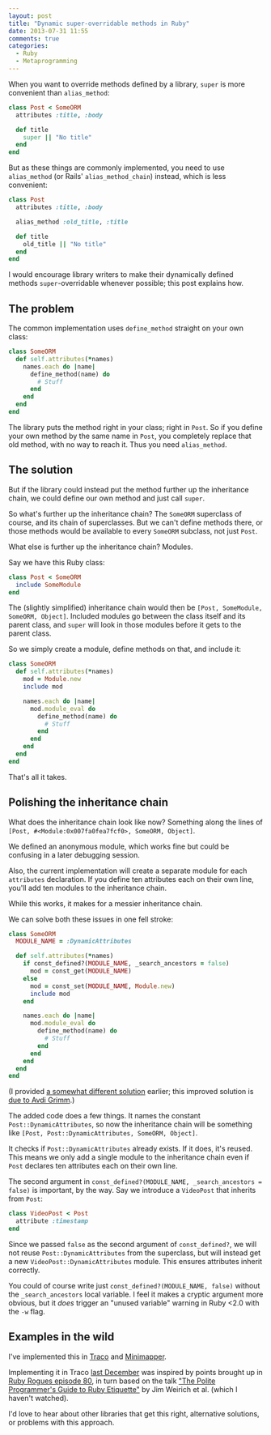 ```yaml
---
layout: post
title: "Dynamic super-overridable methods in Ruby"
date: 2013-07-31 11:55
comments: true
categories:
  - Ruby
  - Metaprogramming
---
```


When you want to override methods defined by a library, `super` is more convenient than `alias_method`:

``` ruby
class Post < SomeORM
  attributes :title, :body

  def title
    super || "No title"
  end
end
```

But as these things are commonly implemented, you need to use `alias_method` (or Rails' `alias_method_chain`) instead, which is less convenient:

``` ruby
class Post
  attributes :title, :body

  alias_method :old_title, :title

  def title
    old_title || "No title"
  end
end
```

I would encourage library writers to make their dynamically defined methods `super`-overridable whenever possible; this post explains how.


## The problem

The common implementation uses `define_method` straight on your own class:

``` ruby
class SomeORM
  def self.attributes(*names)
    names.each do |name|
      define_method(name) do
        # Stuff
      end
    end
  end
end
```

The library puts the method right in your class; right in `Post`. So if you define your own method by the same name in `Post`, you completely replace that old method, with no way to reach it. Thus you need `alias_method`.


## The solution

But if the library could instead put the method further up the inheritance chain, we could define our own method and just call `super`.

So what's further up the inheritance chain? The `SomeORM` superclass of course, and its chain of superclasses. But we can't define methods there, or those methods would be available to every `SomeORM` subclass, not just `Post`.

What else is further up the inheritance chain? Modules.

Say we have this Ruby class:

``` ruby
class Post < SomeORM
  include SomeModule
end
```

The (slightly simplified) inheritance chain would then be `[Post, SomeModule, SomeORM, Object]`. Included modules go between the class itself and its parent class, and `super` will look in those modules before it gets to the parent class.

So we simply create a module, define methods on that, and include it:

``` ruby
class SomeORM
  def self.attributes(*names)
    mod = Module.new
    include mod

    names.each do |name|
      mod.module_eval do
        define_method(name) do
          # Stuff
        end
      end
    end
  end
end
```

That's all it takes.


## Polishing the inheritance chain

What does the inheritance chain look like now? Something along the lines of `[Post, #<Module:0x007fa0fea7fcf0>, SomeORM, Object]`.

We defined an anonymous module, which works fine but could be confusing in a later debugging session.

Also, the current implementation will create a separate module for each `attributes` declaration. If you define ten attributes each on their own line, you'll add ten modules to the inheritance chain.

While this works, it makes for a messier inheritance chain.

We can solve both these issues in one fell stroke:

``` ruby
class SomeORM
  MODULE_NAME = :DynamicAttributes

  def self.attributes(*names)
    if const_defined?(MODULE_NAME, _search_ancestors = false)
      mod = const_get(MODULE_NAME)
    else
      mod = const_set(MODULE_NAME, Module.new)
      include mod
    end

    names.each do |name|
      mod.module_eval do
        define_method(name) do
          # Stuff
        end
      end
    end
  end
end
```

(I provided [a somewhat different solution](https://github.com/henrik/octopress/blob/321f5b6fee282e8b6c99a828a5dc661d010b583b/source/_posts/2013-07-31-dsom.markdown) earlier; this improved solution is [due to Avdi Grimm](https://gist.github.com/avdi/6123055).)

The added code does a few things. It names the constant `Post::DynamicAttributes`, so now the inheritance chain will be something like `[Post, Post::DynamicAttributes, SomeORM, Object]`.

It checks if `Post::DynamicAttributes` already exists. If it does, it's reused. This means we only add a single module to the inheritance chain even if `Post` declares ten attributes each on their own line.

The second argument in `const_defined?(MODULE_NAME, _search_ancestors = false)` is important, by the way. Say we introduce a `VideoPost` that inherits from `Post`:

``` ruby
class VideoPost < Post
  attribute :timestamp
end
```

Since we passed `false` as the second argument of `const_defined?`, we will not reuse `Post::DynamicAttributes` from the superclass, but will instead get a new `VideoPost::DynamicAttributes` module. This ensures attributes inherit correctly.

You could of course write just `const_defined?(MODULE_NAME, false)` without the `_search_ancestors` local variable. I feel it makes a cryptic argument more obvious, but it *does* trigger an "unused variable" warning in Ruby &lt;2.0 with the `-w` flag.


## Examples in the wild

I've implemented this in [Traco](https://github.com/barsoom/traco/blob/master/lib/traco/translates.rb) and [Minimapper](https://github.com/joakimk/minimapper/commit/e3ebe9d3148a26c51d81ddc03a3cab567a65ba46).

Implementing it in Traco [last December](https://twitter.com/henrik/status/275278555166945281) was inspired by points brought up in [Ruby Rogues episode 80](http://rubyrogues.com/080-rr-practical-metaprogramming-with-steven-harms/), in turn based on the talk ["The Polite Programmer's Guide to Ruby Etiquette"](http://www.confreaks.com/videos/374-rubyconf2010-the-polite-programmer-s-guide-to-ruby-etiquette) by Jim Weirich et al. (which I haven't watched).

I'd love to hear about other libraries that get this right, alternative solutions, or problems with this approach.
